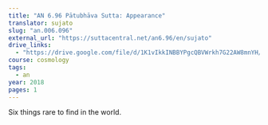```yaml
---
title: "AN 6.96 Pātubhāva Sutta: Appearance"
translator: sujato
slug: "an.006.096"
external_url: "https://suttacentral.net/an6.96/en/sujato"
drive_links:
  - "https://drive.google.com/file/d/1K1vIkkINBBYPgcQBVWrkh7G22AW8mnYH/view?usp=drivesdk"
course: cosmology
tags:
  - an
year: 2018
pages: 1
---
```


Six things rare to find in the world.
